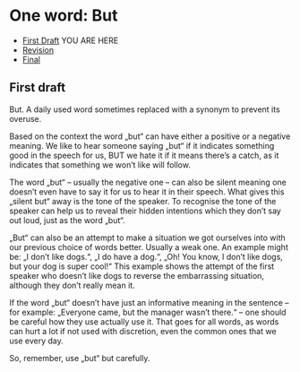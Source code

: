# One word: But

- [First Draft](first-draft.md) YOU ARE HERE
- [Revision](revision.md)
- [Final](index.md)

## First draft

But. A daily used word sometimes replaced with a synonym to prevent its overuse. 

Based on the context the word „but“ can have either a positive or a negative meaning. We like to hear someone saying „but“ if it indicates something good in the speech for us, BUT we hate it if it means there’s a catch, as it indicates that something we won’t like will follow.

The word „but“ – usually the negative one – can also be silent meaning one doesn’t even have to say it for us to hear it in their speech. What gives this „silent but“ away is the tone of the speaker. To recognise the tone of the speaker can help us to reveal their hidden intentions which they don’t say out loud, just as the word „but“.

„But“ can also be an attempt to make a situation we got ourselves into with our previous choice of words better. Usually a weak one. An example might be: „I don’t like dogs.“, „I do have a dog.“,  „Oh! You know, I don’t like dogs, but your dog is super cool!“ This example shows the attempt of the first speaker who doesn’t like dogs to reverse the embarrassing situation, although they don’t really mean it.

If the word „but“ doesn’t have just an informative meaning in the sentence – for example: „Everyone came, but the manager wasn’t there.“ – one should be careful how they use actually use it. That goes for all words, as words can hurt a lot if not used with discretion, even the common ones that we use every day.

So, remember, use „but“ but carefully.
